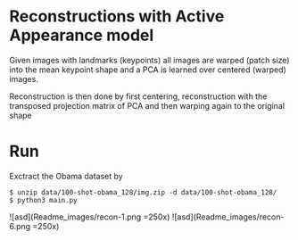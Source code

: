 
# Reconstructions with Active Appearance model
Given images with landmarks (keypoints) all images are warped (patch size) into the mean keypoint shape
and a PCA is learned over centered (warped) images.

Reconstruction is then done by first centering, reconstruction with the transposed projection matrix of PCA
and then warping again to the original shape

# Run

Exctract the Obama dataset by

```
$ unzip data/100-shot-obama_128/img.zip -d data/100-shot-obama_128/ 
$ python3 main.py
```


![asd](Readme_images/recon-1.png =250x)
![asd](Readme_images/recon-6.png =250x)